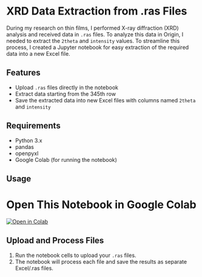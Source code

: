 # XRD Data Extraction from .ras Files

During my research on thin films, I performed X-ray diffraction (XRD) analysis and received data in `.ras` files. To analyze this data in Origin, I needed to extract the `2theta` and `intensity` values. To streamline this process, I created a Jupyter notebook for easy extraction of the required data into a new Excel file.

## Features

- Upload `.ras` files directly in the notebook
- Extract data starting from the 345th row
- Save the extracted data into new Excel files with columns named `2theta` and `intensity`

## Requirements

- Python 3.x
- pandas
- openpyxl
- Google Colab (for running the notebook)

## Usage
# Open This Notebook in Google Colab

[![Open in Colab](https://colab.research.google.com/assets/colab-badge.svg)](https://colab.research.google.com/github/DevinduDh/XRD-Data-Extract/blob/main/extract_xrd_data.ipynb)


## Upload and Process Files

1. Run the notebook cells to upload your `.ras` files.
2. The notebook will process each file and save the results as separate Excel/.ras files.


